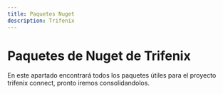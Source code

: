 ```yaml
---
title: Paquetes Nuget
description: Trifenix
---
```


# Paquetes de Nuget de Trifenix

En este apartado encontrará todos los paquetes útiles para el proyecto trifenix connect, pronto iremos consolidandolos.
